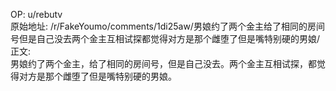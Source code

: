 
OP: u/rebutv  
原始地址: /r/FakeYoumo/comments/1di25aw/男娘约了两个金主给了相同的房间号但是自己没去两个金主互相试探都觉得对方是那个雌堕了但是嘴特别硬的男娘/  
正文:  
男娘约了两个金主，给了相同的房间号，但是自己没去。两个金主互相试探，都觉得对方是那个雌堕了但是嘴特别硬的男娘。  

